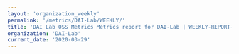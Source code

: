 ```yaml
---
layout: 'organization_weekly'
permalink: '/metrics/DAI-Lab/WEEKLY/'
title: 'DAI Lab OSS Metrics Metrics report for DAI-Lab | WEEKLY-REPORT-2020-03-29'
organization: 'DAI-Lab'
current_date: '2020-03-29'
---
```


